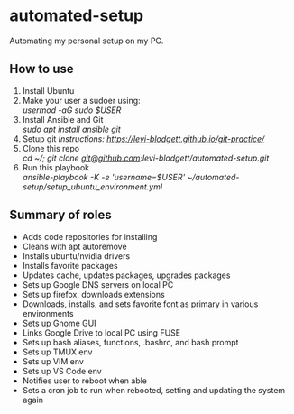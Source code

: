 # automated-setup

Automating my personal setup on my PC.

## How to use

1. Install Ubuntu <br />
2. Make your user a sudoer using: <br />
   _usermod -aG sudo $USER_
3. Install Ansible and Git <br />
   _sudo apt install ansible git_
4. Setup git
   _Instructions: https://levi-blodgett.github.io/git-practice/_
6. Clone this repo <br />
   _cd ~/; git clone git@github.com:levi-blodgett/automated-setup.git_
5. Run this playbook <br />
   _ansible-playbook -K -e 'username=$USER' ~/automated-setup/setup_ubuntu_environment.yml_

## Summary of roles

- Adds code repositories for installing
- Cleans with apt autoremove
- Installs ubuntu/nvidia drivers
- Installs favorite packages
- Updates cache, updates packages, upgrades packages
- Sets up Google DNS servers on local PC
- Sets up firefox, downloads extensions
- Downloads, installs, and sets favorite font as primary in various environments
- Sets up Gnome GUI
- Links Google Drive to local PC using FUSE
- Sets up bash aliases, functions, .bashrc, and bash prompt
- Sets up TMUX env
- Sets up VIM env
- Sets up VS Code env
- Notifies user to reboot when able
- Sets a cron job to run when rebooted, setting and updating the system again

